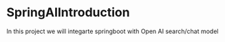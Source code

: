 # SpringAIIntroduction
 In this project we will integarte springboot with Open AI search/chat model
